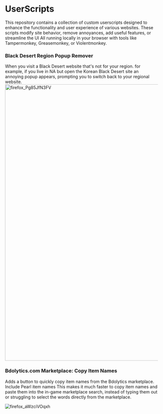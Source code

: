 # UserScripts
This repository contains a collection of custom userscripts designed to enhance the functionality and user experience of various websites. These scripts modify site behavior, remove annoyances, add useful features, or streamline the UI
All running locally in your browser with tools like Tampermonkey, Greasemonkey, or Violentmonkey.

###  Black Desert Region Popup Remover
When you visit a Black Desert website that's not for your region. for example, if you live in NA but open the Korean Black Desert site an annoying popup appears, prompting you to switch back to your regional website.
<img width="1919" height="909" alt="firefox_Pg85JfN3FV" src="https://github.com/user-attachments/assets/16205b1a-5be3-4502-ba04-91b07118d7f3" />


###  Bdolytics.com Marketplace: Copy Item Names
Adds a button to quickly copy item names from the Bdolytics marketplace. Include Pearl item names
This makes it much faster to copy item names and paste them into the in-game marketplace search, instead of typing them out or struggling to select the words directly from the marketplace.

![firefox_aWzciVOqxh](https://github.com/user-attachments/assets/a4243cd2-dca1-47f9-87a1-f56f1a7cbaa6)
